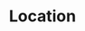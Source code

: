 ---
# Feel free to add content and custom Front Matter to this file.
# To modify the layout, see https://jekyllrb.com/docs/themes/#overriding-theme-defaults

pageID: location
category: "Positioning"
title: Location
description: Sets an element's top, right, bottom, and left values.
syntax: 
  - data-h2-location="MEDIA(SIDE, WHITESPACE)"
notes:
options:
  - title: MEDIA
    type: media
    content:
  - title: SIDE
    type: side
    content: 
  - title: WHITESPACE
    type: whitespace
    content: 
examples:
  - <div data-h2-bg-color='b(theme-1)' data-h2-position='b(relative)' data-h2-padding='b(all, largest)'>
      <div data-h2-location='b(top-right, medium)' data-h2-position='b(absolute)' data-h2-bg-color='b(black)' data-h2-padding='b(all, large)'></div>
    </div>
---